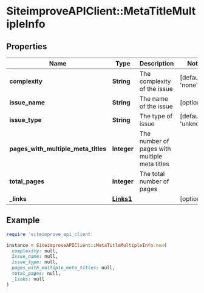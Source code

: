 # SiteimproveAPIClient::MetaTitleMultipleInfo

## Properties

| Name | Type | Description | Notes |
| ---- | ---- | ----------- | ----- |
| **complexity** | **String** | The complexity of the issue | [default to &#39;none&#39;] |
| **issue_name** | **String** | The name of the issue | [optional] |
| **issue_type** | **String** | The type of issue | [default to &#39;unknown&#39;] |
| **pages_with_multiple_meta_titles** | **Integer** | The number of pages with multiple meta titles |  |
| **total_pages** | **Integer** | The total number of pages |  |
| **_links** | [**Links1**](Links1.md) |  | [optional] |

## Example

```ruby
require 'siteimprove_api_client'

instance = SiteimproveAPIClient::MetaTitleMultipleInfo.new(
  complexity: null,
  issue_name: null,
  issue_type: null,
  pages_with_multiple_meta_titles: null,
  total_pages: null,
  _links: null
)
```

